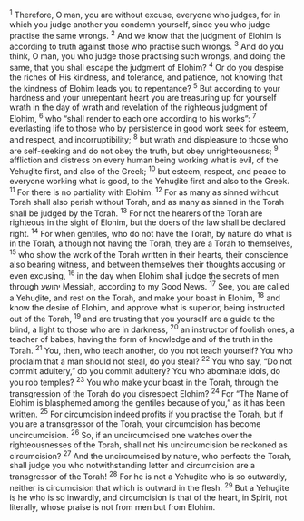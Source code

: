 <sup>1</sup> Therefore, O man, you are without excuse, everyone who judges, for in which you judge another you condemn yourself, since you who judge practise the same wrongs.
<sup>2</sup> And we know that the judgment of Elohim is according to truth against those who practise such wrongs.
<sup>3</sup> And do you think, O man, you who judge those practising such wrongs, and doing the same, that you shall escape the judgment of Elohim?
<sup>4</sup> Or do you despise the riches of His kindness, and tolerance, and patience, not knowing that the kindness of Elohim leads you to repentance?
<sup>5</sup> But according to your hardness and your unrepentant heart you are treasuring up for yourself wrath in the day of wrath and revelation of the righteous judgment of Elohim,
<sup>6</sup> who “shall render to each one according to his works”:
<sup>7</sup> everlasting life to those who by persistence in good work seek for esteem, and respect, and incorruptibility;
<sup>8</sup> but wrath and displeasure to those who are self-seeking and do not obey the truth, but obey unrighteousness;
<sup>9</sup> affliction and distress on every human being working what is evil, of the Yehuḏite first, and also of the Greek;
<sup>10</sup> but esteem, respect, and peace to everyone working what is good, to the Yehuḏite first and also to the Greek.
<sup>11</sup> For there is no partiality with Elohim.
<sup>12</sup> For as many as sinned without Torah shall also perish without Torah, and as many as sinned in the Torah shall be judged by the Torah.
<sup>13</sup> For not the hearers of the Torah are righteous in the sight of Elohim, but the doers of the law shall be declared right.
<sup>14</sup> For when gentiles, who do not have the Torah, by nature do what is in the Torah, although not having the Torah, they are a Torah to themselves,
<sup>15</sup> who show the work of the Torah written in their hearts, their conscience also bearing witness, and between themselves their thoughts accusing or even excusing,
<sup>16</sup> in the day when Elohim shall judge the secrets of men through יהושע Messiah, according to my Good News.
<sup>17</sup> See, you are called a Yehuḏite, and rest on the Torah, and make your boast in Elohim,
<sup>18</sup> and know the desire of Elohim, and approve what is superior, being instructed out of the Torah,
<sup>19</sup> and are trusting that you yourself are a guide to the blind, a light to those who are in darkness,
<sup>20</sup> an instructor of foolish ones, a teacher of babes, having the form of knowledge and of the truth in the Torah.
<sup>21</sup> You, then, who teach another, do you not teach yourself? You who proclaim that a man should not steal, do you steal?
<sup>22</sup> You who say, “Do not commit adultery,” do you commit adultery? You who abominate idols, do you rob temples?
<sup>23</sup> You who make your boast in the Torah, through the transgression of the Torah do you disrespect Elohim?
<sup>24</sup> For “The Name of Elohim is blasphemed among the gentiles because of you,” as it has been written.
<sup>25</sup> For circumcision indeed profits if you practise the Torah, but if you are a transgressor of the Torah, your circumcision has become uncircumcision.
<sup>26</sup> So, if an uncircumcised one watches over the righteousnesses of the Torah, shall not his uncircumcision be reckoned as circumcision?
<sup>27</sup> And the uncircumcised by nature, who perfects the Torah, shall judge you who notwithstanding letter and circumcision are a transgressor of the Torah!
<sup>28</sup> For he is not a Yehuḏite who is so outwardly, neither is circumcision that which is outward in the flesh.
<sup>29</sup> But a Yehuḏite is he who is so inwardly, and circumcision is that of the heart, in Spirit, not literally, whose praise is not from men but from Elohim.
